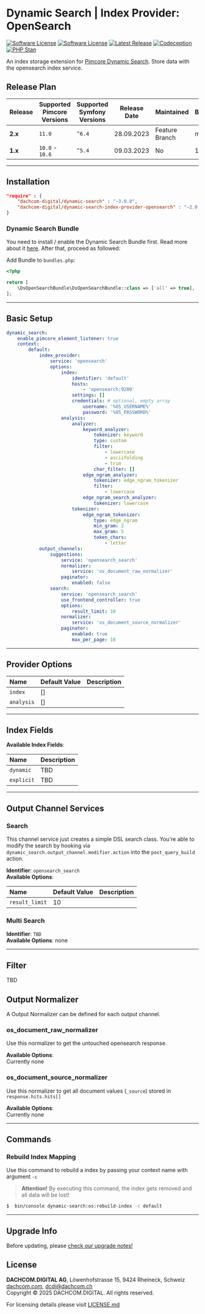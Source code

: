 # Dynamic Search | Index Provider: OpenSearch

[![Software License](https://img.shields.io/badge/license-GPLv3-brightgreen.svg?style=flat-square)](LICENSE.md)
[![Software License](https://img.shields.io/badge/license-DCL-white.svg?style=flat-square&color=%23ff5c5c)](LICENSE.md)
[![Latest Release](https://img.shields.io/packagist/v/dachcom-digital/dynamic-search-index-provider-opensearch.svg?style=flat-square)](https://packagist.org/packages/dachcom-digital/dynamic-search-index-provider-opensearch)
[![Codeception](https://github.com/dachcom-digital/pimcore-dynamic-search-index-provider-opensearch/actions/workflows/codeception.yml/badge.svg?branch=main)](https://github.com/dachcom-digital/pimcore-dynamic-search-index-provider-opensearch/actions/workflows/codeception.yml)
[![PHP Stan](https://github.com/dachcom-digital/pimcore-dynamic-search-index-provider-opensearch/actions/workflows/php-stan.yml/badge.svg?branch=main)](https://github.com/dachcom-digital/pimcore-dynamic-search-index-provider-opensearch/actions/workflows/php-stan.yml)

An index storage extension for [Pimcore Dynamic Search](https://github.com/dachcom-digital/pimcore-dynamic-search).
Store data with the opensearch index service.

## Release Plan
| Release | Supported Pimcore Versions | Supported Symfony Versions | Release Date | Maintained     | Branch |
|---------|----------------------------|----------------------------|--------------|----------------|--------|
| **2.x** | `11.0`                     | `^6.4`                     | 28.09.2023   | Feature Branch | master |
| **1.x** | `10.0` - `10.6`            | `^5.4`                     | 09.03.2023   | No             | 1.x    |

***

## Installation
```json
"require" : {
    "dachcom-digital/dynamic-search" : "~3.0.0",
    "dachcom-digital/dynamic-search-index-provider-opensearch" : "~2.0.0"
}
```

### Dynamic Search Bundle
You need to install / enable the Dynamic Search Bundle first.
Read more about it [here](https://github.com/dachcom-digital/pimcore-dynamic-search#installation).
After that, proceed as followed:

Add Bundle to `bundles.php`:
```php
<?php

return [
    \DsOpenSearchBundle\DsOpenSearchBundle::class => ['all' => true],
];
```

***

## Basic Setup

```yaml
dynamic_search:
    enable_pimcore_element_listener: true
    context:
        default:
            index_provider:
                service: 'opensearch'
                options:
                    index:
                        identifier: 'default'
                        hosts:
                            - 'opensearch:9200'
                        settings: []
                        credentials: # optional, empty array
                            username: '%OS_USERNAME%'
                            password: '%OS_PASSWORD%'
                    analysis:
                        analyzer:
                            keyword_analyzer:
                                tokenizer: keyword
                                type: custom
                                filter:
                                    - lowercase
                                    - asciifolding
                                    - trim
                                char_filter: []
                            edge_ngram_analyzer:
                                tokenizer: edge_ngram_tokenizer
                                filter:
                                    - lowercase
                            edge_ngram_search_analyzer:
                                tokenizer: lowercase
                        tokenizer:
                            edge_ngram_tokenizer:
                                type: edge_ngram
                                min_gram: 2
                                max_gram: 5
                                token_chars:
                                    - letter
            output_channels:
                suggestions:
                    service: 'opensearch_search'
                    normalizer:
                        service: 'os_document_raw_normalizer'
                    paginator:
                        enabled: false
                search:
                    service: 'opensearch_search'
                    use_frontend_controller: true
                    options:
                        result_limit: 10
                    normalizer:
                        service: 'os_document_source_normalizer'
                    paginator:
                        enabled: true
                        max_per_page: 10
```

***

## Provider Options

| Name       | Default Value | Description |
|:-----------|:--------------|:------------|
| `index`    | []            |             |
| `analysis` | []            |             |

***

## Index Fields
**Available Index Fields**:

| Name       | Description |
|:-----------|:------------|
| `dynamic`  | TBD         |
| `explicit` | TBD         |

***

## Output Channel Services

### Search
This channel service just creates a simple DSL search class.
You're able to modify the search by hooking via `dynamic_search.output_channel.modifier.action` into the `post_query_build` action.

**Identifier**: `opensearch_search`   
**Available Options**:

| Name           | Default Value | Description |
|:---------------|:--------------|:------------|
| `result_limit` | 10            |             |

### Multi Search
**Identifier**: `TBD`   
**Available Options**: none

***

## Filter
TBD

## Output Normalizer
A Output Normalizer can be defined for each output channel.

### os_document_raw_normalizer
Use this normalizer to get the untouched opensearch response.

**Available Options**:   
Currently none

### os_document_source_normalizer
Use this normalizer to get all document values (`_source`) stored in `response.hits.hits[]`

**Available Options**:   
Currently none

***

## Commands

### Rebuild Index Mapping
Use this command to rebuild a index by passing your context name with argument `-c`

> **Attention!** By executing this command, the index gets removed and all data will be lost!

```bash
$  bin/console dynamic-search:os:rebuild-index -c default
```

***

## Upgrade Info
Before updating, please [check our upgrade notes!](./UPGRADE.md)  

## License
**DACHCOM.DIGITAL AG**, Löwenhofstrasse 15, 9424 Rheineck, Schweiz  
[dachcom.com](https://www.dachcom.com), dcdi@dachcom.ch  
Copyright © 2025 DACHCOM.DIGITAL. All rights reserved.  

For licensing details please visit [LICENSE.md](LICENSE.md)  
